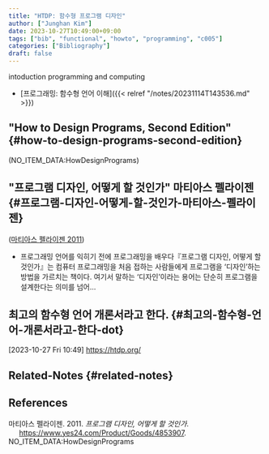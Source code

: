 ```yaml
---
title: "HTDP: 함수형 프로그램 디자인"
author: ["Junghan Kim"]
date: 2023-10-27T10:49:00+09:00
tags: ["bib", "functional", "howto", "programming", "c005"]
categories: ["Bibliography"]
draft: false
---
```


intoduction programming and computing

-   [프로그래밍: 함수형 언어 이해]({{< relref "/notes/20231114T143536.md" >}})


## "How to Design Programs, Second Edition" {#how-to-design-programs-second-edition}

(NO_ITEM_DATA:HowDesignPrograms)


## "프로그램 디자인, 어떻게 할 것인가" 마티아스 펠라이젠 {#프로그램-디자인-어떻게-할-것인가-마티아스-펠라이젠}

(<a href="#citeproc_bib_item_1">마티아스 펠라이젠 2011</a>)

-   프로그래밍 언어를 익히기 전에 프로그래밍을 배우다『프로그램 디자인, 어떻게 할 것인가』는 컴퓨터 프로그래밍을 처음 접하는 사람들에게 프로그램을 ‘디자인’하는 방법을 가르치는 책이다. 여기서 말하는 ‘디자인’이라는 용어는 단순히 프로그램을 설계한다는 의미를 넘어...


## 최고의 함수형 언어 개론서라고 한다. {#최고의-함수형-언어-개론서라고-한다-dot}

<span class="timestamp-wrapper"><span class="timestamp">[2023-10-27 Fri 10:49]</span></span> <https://htdp.org/>


## Related-Notes {#related-notes}

## References

<style>.csl-entry{text-indent: -1.5em; margin-left: 1.5em;}</style><div class="csl-bib-body">
  <div class="csl-entry"><a id="citeproc_bib_item_1"></a>마티아스 펠라이젠. 2011. <i>프로그램 디자인, 어떻게 할 것인가</i>. <a href="https://www.yes24.com/Product/Goods/4853907">https://www.yes24.com/Product/Goods/4853907</a>.</div>
  <div class="csl-entry">NO_ITEM_DATA:HowDesignPrograms</div>
</div>
